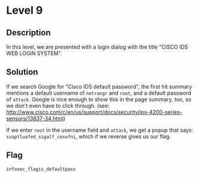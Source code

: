 # Level 9

## Description

In this level, we are presented with a login dialog with the title "CISCO IDS WEB LOGIN SYSTEM".

## Solution

If we search Google for "Cisco IDS default password", the first hit summary mentions a default username of `netrangr` and `root`, and a default password of `attack`.  Google is nice enough to show this in the page summary, too, so we don't even have to click through. (see: http://www.cisco.com/c/en/us/support/docs/security/ips-4200-series-sensors/13837-34.html)

If we enter `root` in the username field and `attack`, we get a popup that says: `ssaptluafed_sigalf_cesofni`, which if we reverse gives us our flag.

## Flag

`infosec_flagis_defaultpass`
